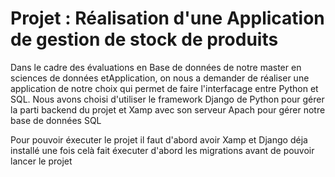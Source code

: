# Projet : Réalisation d'une Application de gestion de stock de produits

Dans le cadre des évaluations en Base de données de notre master en sciences de données etApplication, 
on nous a demander de réaliser une application de notre choix qui permet de faire l'interfacage entre Python 
et SQL.
Nous avons choisi d'utiliser le framework Django de Python pour gérer la parti backend du projet et Xamp avec
son serveur Apach pour gérer notre base de données SQL

Pour pouvoir éxecuter le projet il faut d'abord avoir Xamp et Django déja installé
une fois celà fait éxecuter d'abord les migrations avant de pouvoir lancer le projet
